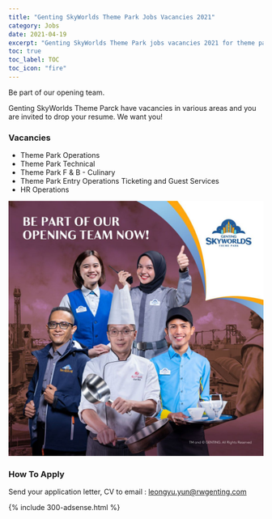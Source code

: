 ```yaml
---
title: "Genting SkyWorlds Theme Park Jobs Vacancies 2021" 
category: Jobs 
date: 2021-04-19
excerpt: "Genting SkyWorlds Theme Park jobs vacancies 2021 for theme park operations, technical, f&b, entry operations ticketing and hr operations."
toc: true 
toc_label: TOC 
toc_icon: "fire" 
--- 
```


Be part of our opening team.

Genting SkyWorlds Theme Parck have vacancies in various areas and you are invited to drop your resume. We want you!

### Vacancies
- Theme Park Operations
- Theme Park Technical
- Theme Park F & B - Culinary
- Theme Park Entry Operations Ticketing and Guest Services
- HR Operations

![Genting SkyWorlds Theme Park Jobs 2021!](/assets/images/2021-04/genting-skyworlds-theme-park-vacancies-2021.jpg "Genting SkyWorlds Theme Park Jobs 2021")

### How To Apply
Send your application letter, CV to email : leongyu.yun@rwgenting.com

{% include 300-adsense.html %} 